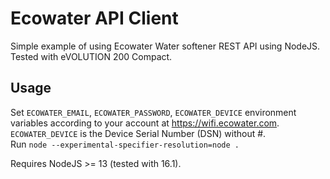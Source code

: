 # Ecowater API Client

Simple example of using Ecowater Water softener REST API using NodeJS. Tested with eVOLUTION 200 Compact.

## Usage

Set `ECOWATER_EMAIL`, `ECOWATER_PASSWORD`, `ECOWATER_DEVICE` environment variables according to your account at https://wifi.ecowater.com.
`ECOWATER_DEVICE` is the Device Serial Number (DSN) without #.  
Run `node --experimental-specifier-resolution=node .`

Requires NodeJS >= 13 (tested with 16.1).